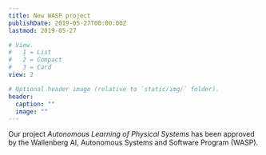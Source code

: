 ```yaml
---
title: New WASP project 
publishDate: 2019-05-27T00:00:00Z
lastmod: 2019-05-27

# View.
#   1 = List
#   2 = Compact
#   3 = Card
view: 2

# Optional header image (relative to `static/img/` folder).
header:
  caption: ""
  image: ""
---
```

Our project *Autonomous Learning of Physical Systems* has been approved by the Wallenberg AI, Autonomous Systems and Software Program (WASP).
